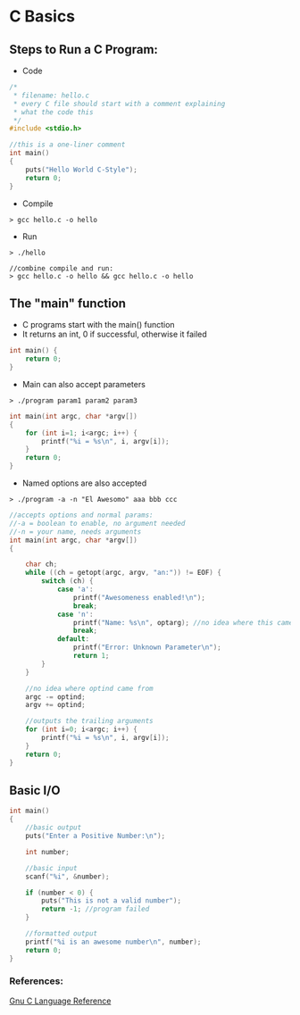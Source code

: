 # C Basics

## Steps to Run a C Program:
* Code
```c
/*
 * filename: hello.c
 * every C file should start with a comment explaining
 * what the code this
 */
#include <stdio.h>

//this is a one-liner comment
int main()
{
	puts("Hello World C-Style");
	return 0;
}
```
* Compile
```
> gcc hello.c -o hello
```
* Run
```
> ./hello

//combine compile and run:
> gcc hello.c -o hello && gcc hello.c -o hello
```

## The "main" function
* C programs start with the main() function
* It returns an int, 0 if successful, otherwise it failed
```c
int main() {
	return 0;
}
```
* Main can also accept parameters
```
> ./program param1 param2 param3
```
```c
int main(int argc, char *argv[]) 
{
	for (int i=1; i<argc; i++) {
		printf("%i = %s\n", i, argv[i]);
	}
	return 0;
}
```
* Named options are also accepted
```
> ./program -a -n "El Awesomo" aaa bbb ccc
```
```c
//accepts options and normal params:
//-a = boolean to enable, no argument needed
//-n = your name, needs arguments
int main(int argc, char *argv[]) 
{

	char ch;
	while ((ch = getopt(argc, argv, "an:")) != EOF) {
		switch (ch) {
			case 'a':
				printf("Awesomeness enabled!\n");
				break;
			case 'n':
				printf("Name: %s\n", optarg); //no idea where this came from
				break;
			default:
				printf("Error: Unknown Parameter\n");
				return 1;
		}
	}

	//no idea where optind came from
	argc -= optind;
	argv += optind;

	//outputs the trailing arguments
	for (int i=0; i<argc; i++) {
		printf("%i = %s\n", i, argv[i]);
	}
	return 0;
}
```

## Basic I/O
```c
int main()
{
	//basic output
	puts("Enter a Positive Number:\n");

	int number;

	//basic input
	scanf("%i", &number);

	if (number < 0) {
		puts("This is not a valid number");
		return -1; //program failed
	}

	//formatted output
	printf("%i is an awesome number\n", number);
	return 0;
}
```

### References:
[Gnu C Language Reference](http://www.gnu.org/software/gnu-c-manual/gnu-c-manual.html)
